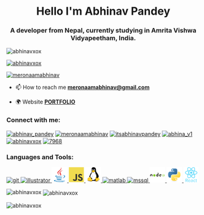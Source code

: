 <h1 align="center">Hello I'm Abhinav Pandey</h1>
<h3 align="center">A developer from Nepal, currently studying in Amrita Vishwa Vidyapeetham, India.</h3>

<p align="left"> <img src="https://komarev.com/ghpvc/?username=abhinavxox&label=Profile%20views&color=0e75b6&style=flat" alt="abhinavxox" /> </p>

<p align="left"> <a href="https://github.com/ryo-ma/github-profile-trophy"><img src="https://github-profile-trophy.vercel.app/?username=abhinavxox&theme=gruvbox" alt="abhinavxox" /></a> </p>

<p align="left"> <a href="https://twitter.com/meronaamabhinav" target="blank"><img src="https://img.shields.io/twitter/follow/meronaamabhinav?logo=twitter&style=for-the-badge" alt="meronaamabhinav" /></a> </p>

- 📫 How to reach me **meronaamabhinav@gmail.com**

- 🌍 Website **[PORTFOLIO](https://abhinavxox.github.io/Portfolio/)**

<h3 align="left">Connect with me:</h3>
<p align="left">
<a href="https://dev.to/abhinav_pandey" target="blank"><img align="center" src="https://raw.githubusercontent.com/rahuldkjain/github-profile-readme-generator/master/src/images/icons/Social/devto.svg" alt="abhinav_pandey" height="30" width="40" /></a>
<a href="https://twitter.com/meronaamabhinav" target="blank"><img align="center" src="https://raw.githubusercontent.com/rahuldkjain/github-profile-readme-generator/master/src/images/icons/Social/twitter.svg" alt="meronaamabhinav" height="30" width="40" /></a>
<a href="https://linkedin.com/in/itsabhinavpandey" target="blank"><img align="center" src="https://raw.githubusercontent.com/rahuldkjain/github-profile-readme-generator/master/src/images/icons/Social/linked-in-alt.svg" alt="itsabhinavpandey" height="30" width="40" /></a>
<a href="https://instagram.com/abhina_v1" target="blank"><img align="center" src="https://raw.githubusercontent.com/rahuldkjain/github-profile-readme-generator/master/src/images/icons/Social/instagram.svg" alt="abhina_v1" height="30" width="40" /></a>
<a href="https://www.leetcode.com/abhinavxox" target="blank"><img align="center" src="https://raw.githubusercontent.com/rahuldkjain/github-profile-readme-generator/master/src/images/icons/Social/leet-code.svg" alt="abhinavxox" height="30" width="40" /></a>
<a href="https://discord.gg/7968" target="blank"><img align="center" src="https://raw.githubusercontent.com/rahuldkjain/github-profile-readme-generator/master/src/images/icons/Social/discord.svg" alt="7968" height="30" width="40" /></a>
</p>

<h3 align="left">Languages and Tools:</h3>
<p align="left"> <a href="https://git-scm.com/" target="_blank" rel="noreferrer"> <img src="https://www.vectorlogo.zone/logos/git-scm/git-scm-icon.svg" alt="git" width="40" height="40"/> </a> <a href="https://www.adobe.com/in/products/illustrator.html" target="_blank" rel="noreferrer"> <img src="https://www.vectorlogo.zone/logos/adobe_illustrator/adobe_illustrator-icon.svg" alt="illustrator" width="40" height="40"/> </a> <a href="https://www.java.com" target="_blank" rel="noreferrer"> <img src="https://raw.githubusercontent.com/devicons/devicon/master/icons/java/java-original.svg" alt="java" width="40" height="40"/> </a> <a href="https://developer.mozilla.org/en-US/docs/Web/JavaScript" target="_blank" rel="noreferrer"> <img src="https://raw.githubusercontent.com/devicons/devicon/master/icons/javascript/javascript-original.svg" alt="javascript" width="40" height="40"/> </a> <a href="https://www.linux.org/" target="_blank" rel="noreferrer"> <img src="https://raw.githubusercontent.com/devicons/devicon/master/icons/linux/linux-original.svg" alt="linux" width="40" height="40"/> </a> <a href="https://www.mathworks.com/" target="_blank" rel="noreferrer"> <img src="https://upload.wikimedia.org/wikipedia/commons/2/21/Matlab_Logo.png" alt="matlab" width="40" height="40"/> </a> <a href="https://www.microsoft.com/en-us/sql-server" target="_blank" rel="noreferrer"> <img src="https://www.svgrepo.com/show/303229/microsoft-sql-server-logo.svg" alt="mssql" width="40" height="40"/> </a> <a href="https://nodejs.org" target="_blank" rel="noreferrer"> <img src="https://raw.githubusercontent.com/devicons/devicon/master/icons/nodejs/nodejs-original-wordmark.svg" alt="nodejs" width="40" height="40"/> </a> <a href="https://www.python.org" target="_blank" rel="noreferrer"> <img src="https://raw.githubusercontent.com/devicons/devicon/master/icons/python/python-original.svg" alt="python" width="40" height="40"/> </a> <a href="https://reactjs.org/" target="_blank" rel="noreferrer"> <img src="https://raw.githubusercontent.com/devicons/devicon/master/icons/react/react-original-wordmark.svg" alt="react" width="40" height="40"/> </a> </p>

<p><img align="left" src="https://github-readme-stats.vercel.app/api/top-langs?username=abhinavxox&show_icons=true&locale=en&layout=compact" alt="abhinavxox" /></p>

<p>&nbsp;<img align="center" src="https://github-readme-stats.vercel.app/api?username=abhinavxox&show_icons=true&locale=en" alt="abhinavxox" /></p>


<p><img align="center" src="https://github-readme-streak-stats.herokuapp.com/?user=abhinavxox&" alt="abhinavxox" /></p>

